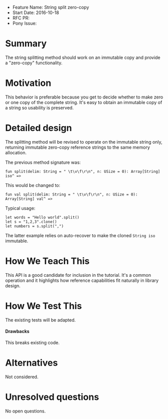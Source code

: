 - Feature Name: String split zero-copy
- Start Date: 2016-10-18
- RFC PR:
- Pony Issue:

# Summary

The string splitting method should work on an immutable copy and provide a "zero-copy" functionality.

# Motivation

This behavior is preferable because you get to decide whether to make zero or one copy of the complete string. It's easy to obtain an immutable copy of a string so usability is preserved.

# Detailed design

The splitting method will be revised to operate on the immutable string only, returning immutable zero-copy reference strings to the same memory allocation.

The previous method signature was:
```pony
fun split(delim: String = " \t\v\f\r\n", n: USize = 0): Array[String] iso^ =>
```
This would be changed to:
```pony
fun val split(delim: String = " \t\v\f\r\n", n: USize = 0): Array[String] val^ =>
```

Typical usage:
```pony
let words = "Hello world".split()
let s = "1,2,3".clone()
let numbers = s.split(",")
```
The latter example relies on auto-recover to make the cloned ``String iso`` immutable.

# How We Teach This

This API is a good candidate for inclusion in the tutorial. It's a common operation and it highlights how reference capabilities fit naturally in library design.

# How We Test This

The existing tests will be adapted.

#### Drawbacks ####

This breaks existing code.

# Alternatives

Not considered.

# Unresolved questions

No open questions.
